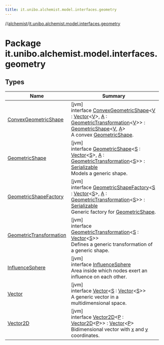 ```yaml
---
title: it.unibo.alchemist.model.interfaces.geometry
---
```

//[alchemist](../../index.html)/[it.unibo.alchemist.model.interfaces.geometry](index.html)



# Package it.unibo.alchemist.model.interfaces.geometry



## Types


| Name | Summary |
|---|---|
| [ConvexGeometricShape](-convex-geometric-shape/index.html) | [jvm]<br>interface [ConvexGeometricShape](-convex-geometric-shape/index.html)<[V](-convex-geometric-shape/index.html) : [Vector](-vector/index.html)<[V](-convex-geometric-shape/index.html)>, [A](-convex-geometric-shape/index.html) : [GeometricTransformation](-geometric-transformation/index.html)<[V](-convex-geometric-shape/index.html)>> : [GeometricShape](-geometric-shape/index.html)<[V](-convex-geometric-shape/index.html), [A](-convex-geometric-shape/index.html)> <br>A convex [GeometricShape](-geometric-shape/index.html). |
| [GeometricShape](-geometric-shape/index.html) | [jvm]<br>interface [GeometricShape](-geometric-shape/index.html)<[S](-geometric-shape/index.html) : [Vector](-vector/index.html)<[S](-geometric-shape/index.html)>, [A](-geometric-shape/index.html) : [GeometricTransformation](-geometric-transformation/index.html)<[S](-geometric-shape/index.html)>> : [Serializable](https://docs.oracle.com/javase/8/docs/api/java/io/Serializable.html)<br>Models a generic shape. |
| [GeometricShapeFactory](-geometric-shape-factory/index.html) | [jvm]<br>interface [GeometricShapeFactory](-geometric-shape-factory/index.html)<[S](-geometric-shape-factory/index.html) : [Vector](-vector/index.html)<[S](-geometric-shape-factory/index.html)>, [A](-geometric-shape-factory/index.html) : [GeometricTransformation](-geometric-transformation/index.html)<[S](-geometric-shape-factory/index.html)>> : [Serializable](https://docs.oracle.com/javase/8/docs/api/java/io/Serializable.html)<br>Generic factory for [GeometricShape](-geometric-shape/index.html). |
| [GeometricTransformation](-geometric-transformation/index.html) | [jvm]<br>interface [GeometricTransformation](-geometric-transformation/index.html)<[S](-geometric-transformation/index.html) : [Vector](-vector/index.html)<[S](-geometric-transformation/index.html)>><br>Defines a generic transformation of a generic shape. |
| [InfluenceSphere](-influence-sphere/index.html) | [jvm]<br>interface [InfluenceSphere](-influence-sphere/index.html)<br>Area inside which nodes exert an influence on each other. |
| [Vector](-vector/index.html) | [jvm]<br>interface [Vector](-vector/index.html)<[S](-vector/index.html) : [Vector](-vector/index.html)<[S](-vector/index.html)>><br>A generic vector in a multidimensional space. |
| [Vector2D](-vector2-d/index.html) | [jvm]<br>interface [Vector2D](-vector2-d/index.html)<[P](-vector2-d/index.html) : [Vector2D](-vector2-d/index.html)<[P](-vector2-d/index.html)>> : [Vector](-vector/index.html)<[P](-vector2-d/index.html)> <br>Bidimensional vector with [x](-vector2-d/x.html) and [y](-vector2-d/y.html) coordinates. |

